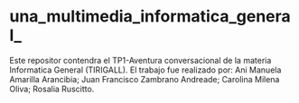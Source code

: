 # una_multimedia_informatica_general_
Este repositor contendra el TP1-Aventura conversacional de la materia Informatica General (TIRIGALL). El trabajo fue realizado por: Ani Manuela Amarilla Arancibia; Juan Francisco Zambrano Andreade; Carolina Milena Oliva; Rosalia Ruscitto.
